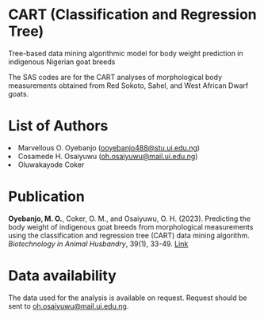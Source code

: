 # CART (Classification and Regression Tree)
Tree-based data mining algorithmic model for body weight prediction in indigenous Nigerian goat breeds

The SAS codes are for the CART analyses of morphological body measurements obtained from Red Sokoto, Sahel, and West African Dwarf goats.

# List of Authors
<li> Marvellous O. Oyebanjo (<a href="mailto:ooyebanjo488@stu.ui.edu.ng">ooyebanjo488@stu.ui.edu.ng</a></span>)
<li> Cosamede H. Osaiyuwu (<a href="mailto:oh.osaiyuwu@mail.ui.edu.ng">oh.osaiyuwu@mail.ui.edu.ng</a></span>)
<li>Oluwakayode Coker</li>

# Publication
<b>Oyebanjo, M. O.</b>, Coker, O. M., and Osaiyuwu, O. H. (2023). Predicting the body weight of indigenous goat breeds from morphological measurements using the classification and regression tree (CART) data mining algorithm. <i>Biotechnology in Animal Husbandry</i>, 39(1), 33-49. <a href= "https://doiserbia.nb.rs/img/doi/1450-9156/2023/1450-91562301033O.pdf"> Link </a>

# Data availability
The data used for the analysis is available on request. Request should be sent to oh.osaiyuwu@mail.ui.edu.ng. 
